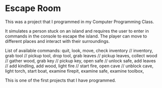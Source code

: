 # Escape Room
 This was a project that I programmed in my Computer Programming Class.

 It simulates a person stuck on an island and requires the user to enter in commands in the
 console to escape the island. The player can move to different places and interact with
 their surroundings.

 List of available commands:
 quit,
 look,
 move,
 check inventory // inventory,
 grab tool // pickup tool,
 drop tool,
 grab leaves // pickup leaves,
 collect wood // gather wood,
 grab key // pickup key,
 open safe // unlock safe,
 add leaves // add kindling,
 add wood,
 light fire // start fire,
 open cave // unblock cave,
 light torch,
 start boat,
 examine firepit,
 examine safe,
 examine toolbox,

 This is one of the first projects that I have programmed.

